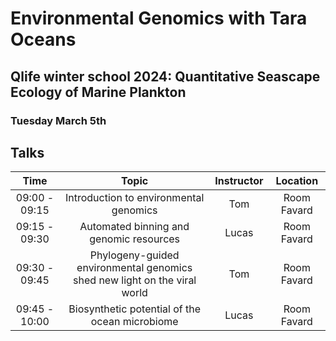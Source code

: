 # Environmental Genomics with Tara Oceans 
## Qlife winter school 2024: Quantitative Seascape Ecology of Marine Plankton 
### Tuesday March 5th

## Talks 

| Time |  Topic  | Instructor | Location
|:-----------:|:----------:|:--------:|:--------:|
| 09:00 - 09:15 | Introduction to environmental genomics | Tom | Room Favard |
| 09:15 - 09:30 | Automated binning and genomic resources | Lucas | Room Favard |
| 09:30 - 09:45 | Phylogeny-guided environmental genomics shed new light on the viral world | Tom | Room Favard |
| 09:45 - 10:00 | Biosynthetic potential of the ocean microbiome | Lucas | Room Favard |
